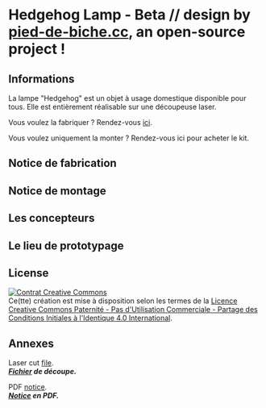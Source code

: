 # Hedgehog Lamp - Beta // design by [pied-de-biche.cc](http://pied-de-biche.cc), an open-source project !

## Informations
La lampe "Hedgehog" est un objet à usage domestique disponible pour tous. Elle est entièrement réalisable sur une découpeuse laser.

Vous voulez la fabriquer ? Rendez-vous [ici](/Notice-de-montage.md).

Vous voulez uniquement la monter ? Rendez-vous ici pour acheter le kit.

## Notice de fabrication

## Notice de montage

## Les concepteurs

## Le lieu de prototypage

## License
<a rel="license" href="http://creativecommons.org/licenses/by-nc-sa/4.0/"><img alt="Contrat Creative Commons" style="border-width:0" src="https://i.creativecommons.org/l/by-nc-sa/4.0/88x31.png" /></a><br />Ce(tte) création est mise à disposition selon les termes de la <a rel="license" href="http://creativecommons.org/licenses/by-nc-sa/4.0/">Licence Creative Commons Paternité - Pas d&#39;Utilisation Commerciale - Partage des Conditions Initiales à l&#39;Identique 4.0 International</a>.

## Annexes
Laser cut [file](/lasercut/decoupe.svg).  
***[Fichier](/lasercut/decoupe.svg) de découpe.***  

PDF [notice](/lasercut/decoupe.svg).  
***[Notice](/lasercut/decoupe.svg) en PDF.***
